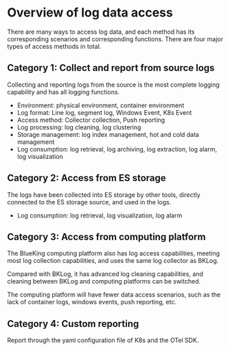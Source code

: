 # Overview of log data access


There are many ways to access log data, and each method has its corresponding scenarios and corresponding functions. There are four major types of access methods in total.


## Category 1: Collect and report from source logs

Collecting and reporting logs from the source is the most complete logging capability and has all logging functions.

* Environment: physical environment, container environment
* Log format: Line log, segment log, Windows Event, K8s Event
* Access method: Collector collection, Push reporting
* Log processing: log cleaning, log clustering
* Storage management: log index management, hot and cold data management
* Log consumption: log retrieval, log archiving, log extraction, log alarm, log visualization


## Category 2: Access from ES storage

The logs have been collected into ES storage by other tools, directly connected to the ES storage source, and used in the logs.

* Log consumption: log retrieval, log visualization, log alarm

## Category 3: Access from computing platform

The BlueKing computing platform also has log access capabilities, meeting most log collection capabilities, and uses the same log collector as BKLog.

Compared with BKLog, it has advanced log cleaning capabilities, and cleaning between BKLog and computing platforms can be switched.

The computing platform will have fewer data access scenarios, such as the lack of container logs, windows events, push reporting, etc.

## Category 4: Custom reporting

Report through the yaml configuration file of K8s and the OTel SDK.